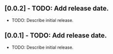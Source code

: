 ## [0.0.2] - TODO: Add release date.

* TODO: Describe initial release.


## [0.0.1] - TODO: Add release date.

* TODO: Describe initial release.
